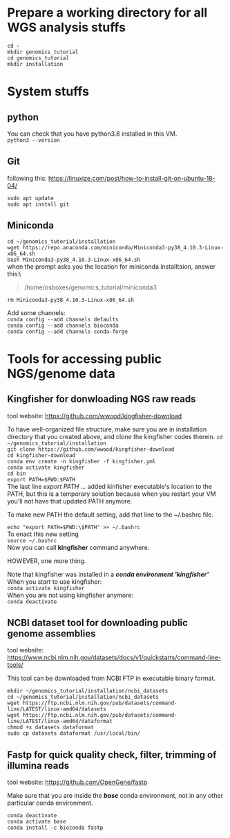 # Prepare a working directory for all WGS analysis stuffs

`cd ~`\
`mkdir genomics_tutorial`\
`cd genomics_tutorial`\
`mkdir installation`


# System stuffs

## python

You can check that you have python3.8 installed in this VM.\
`python3 --version`

## Git

following this: https://linuxize.com/post/how-to-install-git-on-ubuntu-18-04/

`sudo apt update`\
`sudo apt install git`

## Miniconda

`cd ~/genomics_tutorial/installation`\
`wget https://repo.anaconda.com/miniconda/Miniconda3-py38_4.10.3-Linux-x86_64.sh`\
`bash Miniconda3-py38_4.10.3-Linux-x86_64.sh`\
when the prompt asks you the location for miniconda installtaion, answer this:\
> /home/osboxes/genomics_tutorial/miniconda3
> 
`rm Miniconda3-py38_4.10.3-Linux-x86_64.sh`

Add some channels:\
`conda config --add channels defaults`\
`conda config --add channels bioconda`\
`conda config --add channels conda-forge`


# Tools for accessing public NGS/genome data

## Kingfisher for donwloading NGS raw reads

tool website: https://github.com/wwood/kingfisher-download

To have well-organized file structure, make sure you are in installation directory that you created above, and clone the kingfisher codes therein.
`cd ~/genomics_tutorial/installation`\
`git clone https://github.com/wwood/kingfisher-download`\
`cd kingfisher-download`\
`conda env create -n kingfisher -f kingfisher.yml`\
`conda activate kingfisher`\
`cd bin`\
`export PATH=$PWD:$PATH`\
The last line _export PATH ..._ added kinfisher executable's location to the PATH, but this is a temporary solution because when you restart your VM you'll not have that updated PATH anymore.

To make new PATH the default setting, add that line to the ~/.bashrc file.

`echo "export PATH=$PWD:\$PATH" >> ~/.bashrc`\
To enact this new setting\
`source ~/.bashrc`\
Now you can call __kingfisher__ command anywhere. 

HOWEVER, one more thing.

Note that kingfisher was installed in a __*conda environment 'kingfisher'*__\
When you start to use kingfisher:\
`conda activate kingfisher`\
When you are not using kingfisher anymore:\
`conda deactivate`


## NCBI dataset tool for downloading public genome assemblies

tool website: https://www.ncbi.nlm.nih.gov/datasets/docs/v1/quickstarts/command-line-tools/

This tool can be downloaded from NCBI FTP in executable binary format.

`mkdir ~/genomics_tutorial/installation/ncbi_datasets`\
`cd ~/genomics_tutorial/installation/ncbi_datasets`\
`wget https://ftp.ncbi.nlm.nih.gov/pub/datasets/command-line/LATEST/linux-amd64/datasets`\
`wget https://ftp.ncbi.nlm.nih.gov/pub/datasets/command-line/LATEST/linux-amd64/dataformat`\
`chmod +x datasets dataformat`\
`sudo cp datasets dataformat /usr/local/bin/`


## Fastp for quick quality check, filter, trimming of illumina reads

tool website: https://github.com/OpenGene/fastp

Make sure that you are inside the __*base*__ conda environment, not in any other particular conda environment.

`conda deactivate`\
`conda activate base`\
`conda install -c bioconda fastp`


